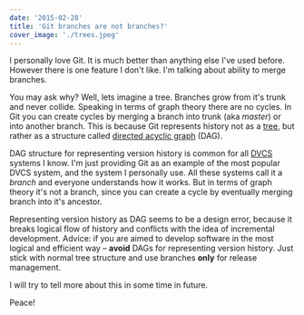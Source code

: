 ```yaml
---
date: '2015-02-28'
title: 'Git branches are not branches?'
cover_image: './trees.jpeg'
---
```


I personally love Git. It is much better than anything else I've used before. However there is one feature I don't like. I'm talking about ability to merge branches.

You may ask why? Well, lets imagine a tree. Branches grow from it's trunk and never collide. Speaking in terms of graph theory there are no cycles. In Git you can create cycles by merging a branch into trunk (aka _master_) or into another branch. This is because Git represents history not as a [tree](http://en.wikipedia.org/wiki/Tree_%28data_structure%29), but rather as a structure called [directed acyclic graph](https://en.wikipedia.org/wiki/Directed_acyclic_graph) (DAG).

DAG structure for representing version history is common for all [DVCS](http://en.wikipedia.org/wiki/Distributed_revision_control) systems I know. I'm just providing Git as an example of the most popular DVCS system, and the system I personally use. All these systems call it a _branch_ and everyone understands how it works. But in terms of graph theory it's not a branch, since you can create a cycle by eventually merging branch into it's ancestor.

Representing version history as DAG seems to be a design error, because it breaks logical flow of history and conflicts with the idea of incremental development. Advice: if you are aimed to develop software in the most logical and efficient way – **avoid** DAGs for representing version history. Just stick with normal tree structure and use branches **only** for release management.

I will try to tell more about this in some time in future.

Peace!
